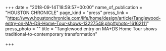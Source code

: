 +++
date = "2018-09-14T18:59:57+00:00"
name_of_publication = "HOUSTON CHRONICLE"
page_kind = "press"
press_link = "https://www.houstonchronicle.com/life/home/design/article/Tanglewood-entry-on-MA-DS-Home-Tour-shows-13227549.php#photo-16162111"
press_photo = ""
title = "Tanglewood entry on MA+DS Home Tour shows traditional-to-contemporary transformation"

+++